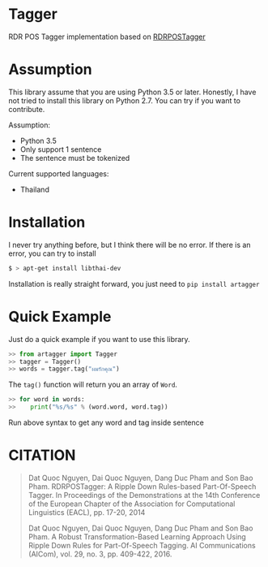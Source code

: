 # Tagger
RDR POS Tagger implementation based on [RDRPOSTagger](http://rdrpostagger.sourceforge.net/)

# Assumption
This library assume that you are using Python 3.5 or later. Honestly, I have not tried to install this library on Python 2.7. You can try if you want to contribute.

Assumption:

 - Python 3.5
 - Only support 1 sentence
 - The sentence must be tokenized

Current supported languages:

 - Thailand

# Installation
I never try anything before, but I think there will be no error. If there is an error, you can try to install
```bash
$ > apt-get install libthai-dev
```

Installation is really straight forward, you just need to `pip install artagger`

# Quick Example
Just do a quick example if you want to use this library.
```python
>> from artagger import Tagger
>> tagger = Tagger()
>> words = tagger.tag("ผมรักคุณ")
```
The `tag()` function will return you an array of `Word`. 
```python
>> for word in words:
>>    print("%s/%s" % (word.word, word.tag))
```
Run above syntax to get any word and tag inside sentence

# CITATION
> Dat Quoc Nguyen, Dai Quoc Nguyen, Dang Duc Pham and Son Bao Pham. RDRPOSTagger: A Ripple Down Rules-based Part-Of-Speech Tagger. In Proceedings of the Demonstrations at the 14th Conference of the European Chapter of the Association for Computational Linguistics (EACL), pp. 17-20, 2014
> 
> Dat Quoc Nguyen, Dai Quoc Nguyen, Dang Duc Pham and Son Bao Pham. A Robust Transformation-Based Learning Approach Using Ripple Down Rules for Part-Of-Speech Tagging. AI Communications (AICom), vol. 29, no. 3, pp. 409-422, 2016. 

